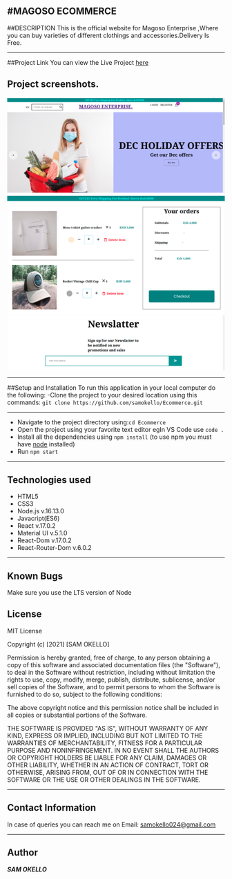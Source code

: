 #MAGOSO ECOMMERCE
---
##DESCRIPTION
This is the official website for Magoso Enterprise ,Where you can buy varieties of different clothings and accessories.Delivery Is Free.

___
##Project Link
You can view the Live Project [here]()



## Project screenshots.

![Website top section](public/Images/ecommerce1.png)
![Website cart section](public/Images/ecommerce5.png)
![Website Newslatter](public/Images/ecommerce2.png)
___

##Setup and Installation
To run this application in your local computer do the following:
-Clone the project to your desired location using this commands:
``` git clone https://github.com/samokello/Ecommerce.git ```
___
- Navigate to the project directory using:```cd Ecommerce```
- Open the project using your favorite text editor egIn VS Code use ```code .```
- Install all the dependencies using ```npm install``` (to use npm you must have [node](https://nodejs.org/en/) installed)
- Run ```npm start```
___

## Technologies used 
- HTML5
- CSS3
- Node.js v.16.13.0
- Javacript(ES6)
- React v.17.0.2
- Material UI v.5.1.0
- React-Dom v.17.0.2 
- React-Router-Dom v.6.0.2



___
## Known Bugs
Make sure you use the LTS version of Node



## License
MIT License

Copyright (c) [2021] [SAM OKELLO]

Permission is hereby granted, free of charge, to any person obtaining a copy
of this software and associated documentation files (the "Software"), to deal
in the Software without restriction, including without limitation the rights
to use, copy, modify, merge, publish, distribute, sublicense, and/or sell
copies of the Software, and to permit persons to whom the Software is
furnished to do so, subject to the following conditions:

The above copyright notice and this permission notice shall be included in all
copies or substantial portions of the Software.

THE SOFTWARE IS PROVIDED "AS IS", WITHOUT WARRANTY OF ANY KIND, EXPRESS OR
IMPLIED, INCLUDING BUT NOT LIMITED TO THE WARRANTIES OF MERCHANTABILITY,
FITNESS FOR A PARTICULAR PURPOSE AND NONINFRINGEMENT. IN NO EVENT SHALL THE
AUTHORS OR COPYRIGHT HOLDERS BE LIABLE FOR ANY CLAIM, DAMAGES OR OTHER
LIABILITY, WHETHER IN AN ACTION OF CONTRACT, TORT OR OTHERWISE, ARISING FROM,
OUT OF OR IN CONNECTION WITH THE SOFTWARE OR THE USE OR OTHER DEALINGS IN THE
SOFTWARE.
___
## Contact Information 
In case of queries you can reach me on Email: samokello024@gmail.com

___
## Author
***SAM OKELLO***


